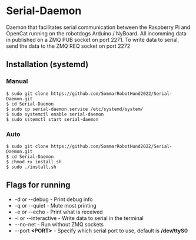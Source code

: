 # Serial-Daemon

Daemon that facilitates serial communication between the Raspberry Pi and OpenCat running on the robotdogs Arduino / NyBoard.
All incomming data in published on a ZMQ PUB socket on port 2271.
To write data to serial, send the data to the ZMQ REQ socket on port 2272

## Installation (systemd)
### Manual
```
$ sudo git clone https://github.com/SommarRobotHund2022/Serial-Daemon.git
$ cd Serial-Daemon
$ sudo cp serial-daemon.service /etc/systemd/system/
$ sudo systemctl enable serial-daemon
$ sudo sstemctl start serial-daemon
```
### Auto
```
$ sudo git clone https://github.com/SommarRobotHund2022/Serial-Daemon.git
$ cd Serial-Daemon
$ chmod +x install.sh
$ sudo ./install.sh
```

## Flags for running
* -d or --debug       - Print debug info
* -q or --quiet       - Mute most printing
* -e or --echo        - Print what is received
* -i or --interactive - Write data to serial in the terminal
* --no-net            - Run without ZMQ sockets
* --port **\<PORT\>**     - Specify which serial port to use, default is **/dev/ttyS0**
